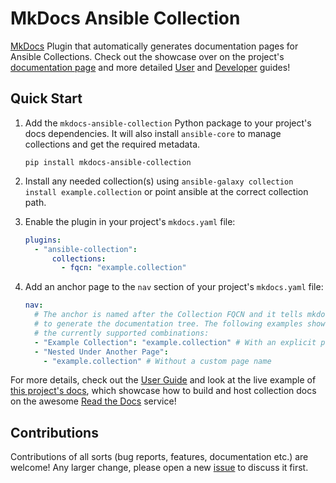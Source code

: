 # MkDocs Ansible Collection

[MkDocs](https://www.mkdocs.org) Plugin that automatically generates documentation pages for Ansible Collections. Check out the showcase over on the project's [documentation page](https://mkdocs-ansible-collection.readthedocs.io/en/stable/showcase/) and more detailed [User](https://mkdocs-ansible-collection.readthedocs.io/en/stable/user/) and [Developer](https://mkdocs-ansible-collection.readthedocs.io/en/stable/dev/) guides!

## Quick Start

1. Add the `mkdocs-ansible-collection` Python package to your project's docs dependencies. It will also install `ansible-core` to manage collections and get the required metadata.

    ```
    pip install mkdocs-ansible-collection
    ```

2. Install any needed collection(s) using `ansible-galaxy collection install example.collection` or point ansible at the correct collection path.

3. Enable the plugin in your project's `mkdocs.yaml` file:

    ```yaml
    plugins:
      - "ansible-collection":
          collections:
            - fqcn: "example.collection"
    ```

4. Add an anchor page to the `nav` section of your project's `mkdocs.yaml` file:

    ```yaml
    nav:
      # The anchor is named after the Collection FQCN and it tells mkdocs where
      # to generate the documentation tree. The following examples show all of
      # the currently supported combinations:
      - "Example Collection": "example.collection" # With an explicit page name
      - "Nested Under Another Page":
        - "example.collection" # Without a custom page name
    ```

For more details, check out the [User Guide](https://mkdocs-ansible-collection.readthedocs.io/en/stable/user/) and look at the live example of [this project's docs](https://github.com/cmsirbu/mkdocs-ansible-collection), which showcase how to build and host collection docs on the awesome [Read the Docs](https://about.readthedocs.com/) service!

## Contributions

Contributions of all sorts (bug reports, features, documentation etc.) are welcome! Any larger change, please open a new [issue](https://github.com/cmsirbu/mkdocs-ansible-collection/issues) to discuss it first.

